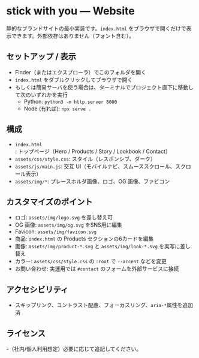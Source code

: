 # stick with you — Website

静的なブランドサイトの最小実装です。`index.html` をブラウザで開くだけで表示できます。外部依存はありません（フォント含む）。

## セットアップ / 表示
- Finder（またはエクスプローラ）でこのフォルダを開く
- `index.html` をダブルクリックしてブラウザで開く
- もしくは簡易サーバを使う場合は、ターミナルでプロジェクト直下に移動して次のいずれかを実行
  - Python: `python3 -m http.server 8000`
  - Node (有れば): `npx serve .`

## 構成
- `index.html`: トップページ（Hero / Products / Story / Lookbook / Contact）
- `assets/css/style.css`: スタイル（レスポンシブ、ダーク）
- `assets/js/main.js`: 交互 UI（モバイルナビ、スムーススクロール、スクロール表示）
- `assets/img/*`: プレースホルダ画像、ロゴ、OG 画像、ファビコン

## カスタマイズのポイント
- ロゴ: `assets/img/logo.svg` を差し替え可
- OG 画像: `assets/img/og.svg` をSNS用に編集
- Favicon: `assets/img/favicon.svg`
- 商品: `index.html` の Products セクションの6カードを編集
- 画像: `assets/img/product-*.svg` と `assets/img/look-*.svg` を実写に差し替え
- カラー: `assets/css/style.css` の `:root` で `--accent` などを変更
- お問い合わせ: 実運用では `#contact` のフォームを外部サービスに接続

## アクセシビリティ
- スキップリンク、コントラスト配慮、フォーカスリング、`aria-*`属性を追加済

## ライセンス
-（社内/個人利用想定）必要に応じて追記してください。

